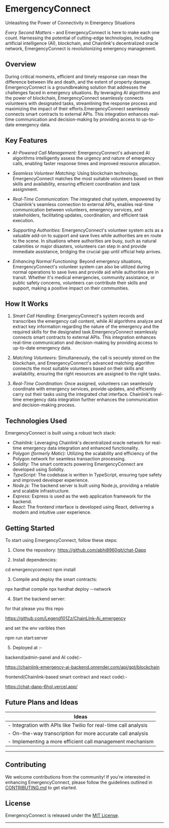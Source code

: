  
 
 
 # EmergencyConnect

Unleashing the Power of Connectivity in Emergency Situations

*Every Second Matters* – and EmergencyConnect is here to make each one count. Harnessing the potential of cutting-edge technologies, including artificial intelligence (AI), blockchain, and Chainlink's decentralized oracle network, EmergencyConnect is revolutionizing emergency management.

## Overview

During critical moments, efficient and timely response can mean the difference between life and death, and the extent of property damage. EmergencyConnect is a groundbreaking solution that addresses the challenges faced in emergency situations. By leveraging AI algorithms and the power of blockchain, EmergencyConnect seamlessly connects volunteers with designated tasks, streamlining the response process and maximizing the impact of their efforts.EmergencyConnect seamlessly connects smart contracts to external APIs. This integration enhances real-time communication and decision-making by providing access to up-to-date emergency data. 

## Key Features

- *AI-Powered Call Management:* EmergencyConnect's advanced AI algorithms intelligently assess the urgency and nature of emergency calls, enabling faster response times and improved resource allocation.

- *Seamless Volunteer Matching:* Using blockchain technology, EmergencyConnect matches the most suitable volunteers based on their skills and availability, ensuring efficient coordination and task assignment.

- *Real-Time Communication:* The integrated chat system, empowered by Chainlink's seamless connection to external APIs, enables real-time communication between volunteers, emergency services, and stakeholders, facilitating updates, coordination, and efficient task execution.

- *Supporting Authorities:* EmergencyConnect's volunteer system acts as a valuable add-on to support and save lives while authorities are en route to the scene. In situations where authorities are busy, such as natural calamities or major disasters, volunteers can step in and provide immediate assistance, bridging the crucial gap until official help arrives.

- *Enhancing Normal Functioning:* Beyond emergency situations, EmergencyConnect's volunteer system can also be utilized during normal operations to save lives and provide aid while authorities are in transit. Whether it's medical emergencies, community assistance, or public safety concerns, volunteers can contribute their skills and support, making a positive impact on their communities.

## How It Works

1. *Smart Call Handling:* EmergencyConnect's system records and transcribes the emergency call content, while AI algorithms analyze and extract key information regarding the nature of the emergency and the required skills for the designated task.EmergencyConnect seamlessly connects smart contracts to external APIs. This integration enhances real-time communication and decision-making by providing access to up-to-date emergency data. 

2. *Matching Volunteers:* Simultaneously, the call is securely stored on the blockchain, and EmergencyConnect's advanced matching algorithm connects the most suitable volunteers based on their skills and availability, ensuring the right resources are assigned to the right tasks.

3. *Real-Time Coordination:* Once assigned, volunteers can seamlessly coordinate with emergency services, provide updates, and efficiently carry out their tasks using the integrated chat interface. Chainlink's real-time emergency data integration further enhances the communication and decision-making process.

## Technologies Used

EmergencyConnect is built using a robust tech stack:

- *Chainlink:* Leveraging Chainlink's decentralized oracle network for real-time emergency data integration and enhanced functionality.
- *Polygon (formerly Matic):* Utilizing the scalability and efficiency of the Polygon network for seamless transaction processing.
- *Solidity:* The smart contracts powering EmergencyConnect are developed using Solidity.
- *TypeScript:* The codebase is written in TypeScript, ensuring type safety and improved developer experience.
- *Node.js:* The backend server is built using Node.js, providing a reliable and scalable infrastructure.
- *Express:* Express is used as the web application framework for the backend.
- *React:* The frontend interface is developed using React, delivering a modern and intuitive user experience.

## Getting Started

To start using EmergencyConnect, follow these steps:

1. Clone the repository: https://github.com/abhi8960git/chat-Dapp

2. Install dependencies:

cd emergencyconnect
npm install

3. Compile and deploy the smart contracts:

npx hardhat compile
npx hardhat deploy --network

4. Start the backend server:

for that please you this repo

https://github.com/Legend101Zz/ChainLInk-Ai_emergency

and set the env varibles then

npm run start:server

5. Deployed at :-

backend(admin-panel and AI code):-

https://chainlink-emergency-ai-backend.onrender.com/api/gpt/blockchain

frontend(Chainlink-based smart contract and react code):-

https://chat-dapp-6hol.vercel.app/

## Future Plans and Ideas

| Ideas                                                           |
| --------------------------------------------------------------- |
| - Integration with APIs like Twilio for real-time call analysis |
| - On-the-way transcription for more accurate call analysis      |
| - Implementing a more efficient call management mechanism       |

---

## Contributing

We welcome contributions from the community! If you're interested in enhancing EmergencyConnect, please follow the guidelines outlined in [CONTRIBUTING.md](CONTRIBUTING.md) to get started.

## License

EmergencyConnect is released under the [MIT License](LICENSE).

---
